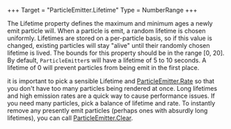+++
Target = "ParticleEmitter.Lifetime"
Type = NumberRange
+++

The Lifetime property defines the maximum and minimum ages a newly emit particle will. When a particle is emit, a random lifetime is chosen uniformly. Lifetimes are stored on a per-particle basis, so if this value is changed, existing particles will stay "alive" until their randomly chosen lifetime is lived. The bounds for this property should be in the range [0, 20]. By default, `ParticleEmitter`s will have a lifetime of 5 to 10 seconds. A lifetime of 0 will prevent particles from being emit in the first place.it is important to pick a sensible Lifetime and [ParticleEmitter.Rate](https://developer.roblox.com/api-reference/property/ParticleEmitter/Rate) so that you don't have too many particles being rendered at once. Long lifetimes and high emission rates are a quick way to cause performance issues. If you need many particles, pick a balance of lifetime and rate. To instantly remove any presently emit particles (perhaps ones with absurdly long lifetimes), you can call [ParticleEmitter.Clear](https://developer.roblox.com/api-reference/function/ParticleEmitter/Clear).